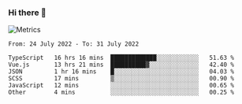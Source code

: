 ### Hi there 👋

![Metrics](https://github.com/radoapx/radoapx/blob/main/github-metrics.svg)

<!--START_SECTION:waka-->

```text
From: 24 July 2022 - To: 31 July 2022

TypeScript   16 hrs 16 mins  █████████████░░░░░░░░░░░░   51.63 %
Vue.js       13 hrs 21 mins  ██████████▓░░░░░░░░░░░░░░   42.40 %
JSON         1 hr 16 mins    █░░░░░░░░░░░░░░░░░░░░░░░░   04.03 %
SCSS         17 mins         ▒░░░░░░░░░░░░░░░░░░░░░░░░   00.90 %
JavaScript   12 mins         ░░░░░░░░░░░░░░░░░░░░░░░░░   00.65 %
Other        4 mins          ░░░░░░░░░░░░░░░░░░░░░░░░░   00.25 %
```

<!--END_SECTION:waka-->

<!--
**radoapx/radoapx** is a ✨ _special_ ✨ repository because its `README.md` (this file) appears on your GitHub profile.

Here are some ideas to get you started:

- 🔭 I’m currently working on ...
- 🌱 I’m currently learning ...
- 👯 I’m looking to collaborate on ...
- 🤔 I’m looking for help with ...
- 💬 Ask me about ...
- 📫 How to reach me: ...
- 😄 Pronouns: ...
- ⚡ Fun fact: ...
-->
